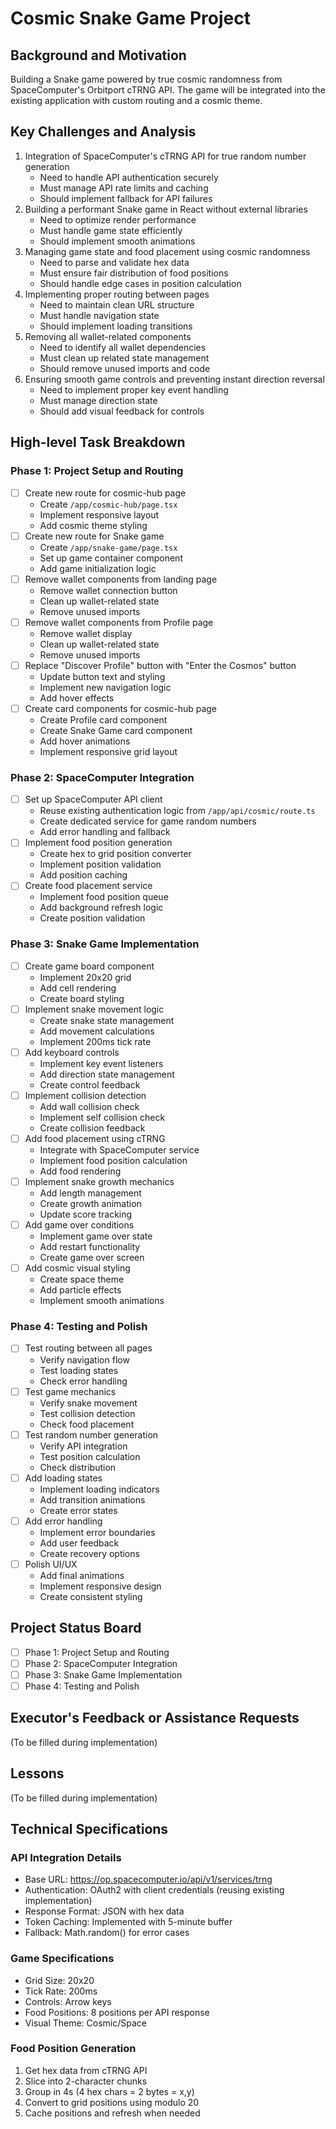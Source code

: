 # Cosmic Snake Game Project

## Background and Motivation
Building a Snake game powered by true cosmic randomness from SpaceComputer's Orbitport cTRNG API. The game will be integrated into the existing application with custom routing and a cosmic theme.

## Key Challenges and Analysis
1. Integration of SpaceComputer's cTRNG API for true random number generation
   - Need to handle API authentication securely
   - Must manage API rate limits and caching
   - Should implement fallback for API failures
2. Building a performant Snake game in React without external libraries
   - Need to optimize render performance
   - Must handle game state efficiently
   - Should implement smooth animations
3. Managing game state and food placement using cosmic randomness
   - Need to parse and validate hex data
   - Must ensure fair distribution of food positions
   - Should handle edge cases in position calculation
4. Implementing proper routing between pages
   - Need to maintain clean URL structure
   - Must handle navigation state
   - Should implement loading transitions
5. Removing all wallet-related components
   - Need to identify all wallet dependencies
   - Must clean up related state management
   - Should remove unused imports and code
6. Ensuring smooth game controls and preventing instant direction reversal
   - Need to implement proper key event handling
   - Must manage direction state
   - Should add visual feedback for controls

## High-level Task Breakdown

### Phase 1: Project Setup and Routing
- [ ] Create new route for cosmic-hub page
  - Create `/app/cosmic-hub/page.tsx`
  - Implement responsive layout
  - Add cosmic theme styling
- [ ] Create new route for Snake game
  - Create `/app/snake-game/page.tsx`
  - Set up game container component
  - Add game initialization logic
- [ ] Remove wallet components from landing page
  - Remove wallet connection button
  - Clean up wallet-related state
  - Remove unused imports
- [ ] Remove wallet components from Profile page
  - Remove wallet display
  - Clean up wallet-related state
  - Remove unused imports
- [ ] Replace "Discover Profile" button with "Enter the Cosmos" button
  - Update button text and styling
  - Implement new navigation logic
  - Add hover effects
- [ ] Create card components for cosmic-hub page
  - Create Profile card component
  - Create Snake Game card component
  - Add hover animations
  - Implement responsive grid layout

### Phase 2: SpaceComputer Integration
- [ ] Set up SpaceComputer API client
  - Reuse existing authentication logic from `/app/api/cosmic/route.ts`
  - Create dedicated service for game random numbers
  - Add error handling and fallback
- [ ] Implement food position generation
  - Create hex to grid position converter
  - Implement position validation
  - Add position caching
- [ ] Create food placement service
  - Implement food position queue
  - Add background refresh logic
  - Create position validation

### Phase 3: Snake Game Implementation
- [ ] Create game board component
  - Implement 20x20 grid
  - Add cell rendering
  - Create board styling
- [ ] Implement snake movement logic
  - Create snake state management
  - Add movement calculations
  - Implement 200ms tick rate
- [ ] Add keyboard controls
  - Implement key event listeners
  - Add direction state management
  - Create control feedback
- [ ] Implement collision detection
  - Add wall collision check
  - Implement self collision check
  - Create collision feedback
- [ ] Add food placement using cTRNG
  - Integrate with SpaceComputer service
  - Implement food position calculation
  - Add food rendering
- [ ] Implement snake growth mechanics
  - Add length management
  - Create growth animation
  - Update score tracking
- [ ] Add game over conditions
  - Implement game over state
  - Add restart functionality
  - Create game over screen
- [ ] Add cosmic visual styling
  - Create space theme
  - Add particle effects
  - Implement smooth animations

### Phase 4: Testing and Polish
- [ ] Test routing between all pages
  - Verify navigation flow
  - Test loading states
  - Check error handling
- [ ] Test game mechanics
  - Verify snake movement
  - Test collision detection
  - Check food placement
- [ ] Test random number generation
  - Verify API integration
  - Test position calculation
  - Check distribution
- [ ] Add loading states
  - Implement loading indicators
  - Add transition animations
  - Create error states
- [ ] Add error handling
  - Implement error boundaries
  - Add user feedback
  - Create recovery options
- [ ] Polish UI/UX
  - Add final animations
  - Implement responsive design
  - Create consistent styling

## Project Status Board
- [ ] Phase 1: Project Setup and Routing
- [ ] Phase 2: SpaceComputer Integration
- [ ] Phase 3: Snake Game Implementation
- [ ] Phase 4: Testing and Polish

## Executor's Feedback or Assistance Requests
(To be filled during implementation)

## Lessons
(To be filled during implementation)

## Technical Specifications

### API Integration Details
- Base URL: https://op.spacecomputer.io/api/v1/services/trng
- Authentication: OAuth2 with client credentials (reusing existing implementation)
- Response Format: JSON with hex data
- Token Caching: Implemented with 5-minute buffer
- Fallback: Math.random() for error cases

### Game Specifications
- Grid Size: 20x20
- Tick Rate: 200ms
- Controls: Arrow keys
- Food Positions: 8 positions per API response
- Visual Theme: Cosmic/Space

### Food Position Generation
1. Get hex data from cTRNG API
2. Slice into 2-character chunks
3. Group in 4s (4 hex chars = 2 bytes = x,y)
4. Convert to grid positions using modulo 20
5. Cache positions and refresh when needed 